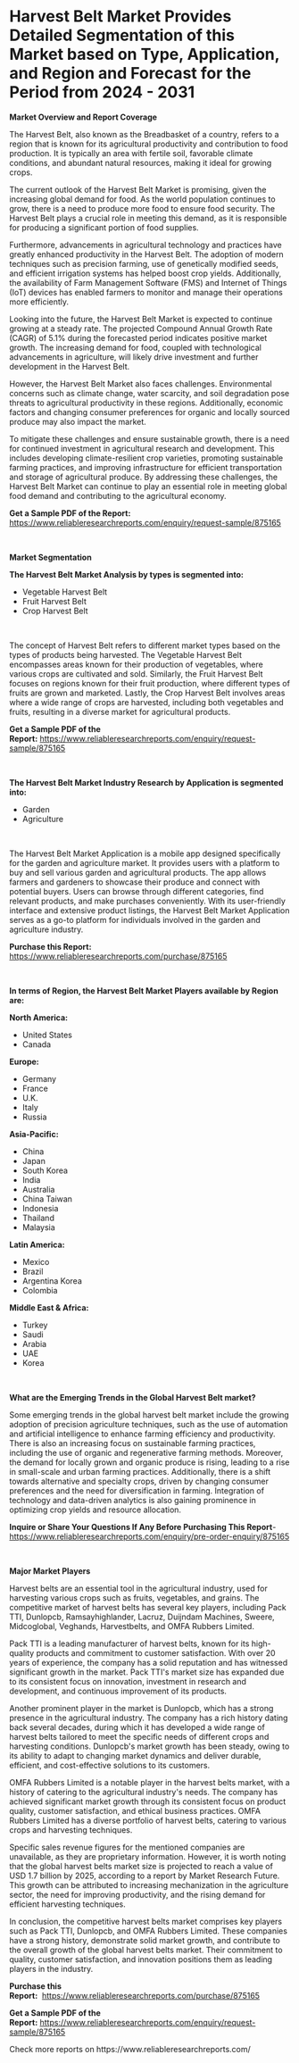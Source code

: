 <p><h1>Harvest Belt Market Provides Detailed Segmentation of this Market based on Type, Application, and Region and Forecast for the Period from 2024 - 2031</h1></p><p><strong>Market Overview and Report Coverage</strong></p>
<p><p>The Harvest Belt, also known as the Breadbasket of a country, refers to a region that is known for its agricultural productivity and contribution to food production. It is typically an area with fertile soil, favorable climate conditions, and abundant natural resources, making it ideal for growing crops.</p><p>The current outlook of the Harvest Belt Market is promising, given the increasing global demand for food. As the world population continues to grow, there is a need to produce more food to ensure food security. The Harvest Belt plays a crucial role in meeting this demand, as it is responsible for producing a significant portion of food supplies.</p><p>Furthermore, advancements in agricultural technology and practices have greatly enhanced productivity in the Harvest Belt. The adoption of modern techniques such as precision farming, use of genetically modified seeds, and efficient irrigation systems has helped boost crop yields. Additionally, the availability of Farm Management Software (FMS) and Internet of Things (IoT) devices has enabled farmers to monitor and manage their operations more efficiently.</p><p>Looking into the future, the Harvest Belt Market is expected to continue growing at a steady rate. The projected Compound Annual Growth Rate (CAGR) of 5.1% during the forecasted period indicates positive market growth. The increasing demand for food, coupled with technological advancements in agriculture, will likely drive investment and further development in the Harvest Belt.</p><p>However, the Harvest Belt Market also faces challenges. Environmental concerns such as climate change, water scarcity, and soil degradation pose threats to agricultural productivity in these regions. Additionally, economic factors and changing consumer preferences for organic and locally sourced produce may also impact the market.</p><p>To mitigate these challenges and ensure sustainable growth, there is a need for continued investment in agricultural research and development. This includes developing climate-resilient crop varieties, promoting sustainable farming practices, and improving infrastructure for efficient transportation and storage of agricultural produce. By addressing these challenges, the Harvest Belt Market can continue to play an essential role in meeting global food demand and contributing to the agricultural economy.</p></p>
<p><strong>Get a Sample PDF of the Report:</strong> <a href="https://www.reliableresearchreports.com/enquiry/request-sample/875165">https://www.reliableresearchreports.com/enquiry/request-sample/875165</a></p>
<p>&nbsp;</p>
<p><strong>Market Segmentation</strong></p>
<p><strong>The Harvest Belt Market Analysis by types is segmented into:</strong></p>
<p><ul><li>Vegetable Harvest Belt</li><li>Fruit Harvest Belt</li><li>Crop Harvest Belt</li></ul></p>
<p>&nbsp;</p>
<p><p>The concept of Harvest Belt refers to different market types based on the types of products being harvested. The Vegetable Harvest Belt encompasses areas known for their production of vegetables, where various crops are cultivated and sold. Similarly, the Fruit Harvest Belt focuses on regions known for their fruit production, where different types of fruits are grown and marketed. Lastly, the Crop Harvest Belt involves areas where a wide range of crops are harvested, including both vegetables and fruits, resulting in a diverse market for agricultural products.</p></p>
<p><strong>Get a Sample PDF of the Report:</strong>&nbsp;<a href="https://www.reliableresearchreports.com/enquiry/request-sample/875165">https://www.reliableresearchreports.com/enquiry/request-sample/875165</a></p>
<p>&nbsp;</p>
<p><strong>The Harvest Belt Market Industry Research by Application is segmented into:</strong></p>
<p><ul><li>Garden</li><li>Agriculture</li></ul></p>
<p>&nbsp;</p>
<p><p>The Harvest Belt Market Application is a mobile app designed specifically for the garden and agriculture market. It provides users with a platform to buy and sell various garden and agricultural products. The app allows farmers and gardeners to showcase their produce and connect with potential buyers. Users can browse through different categories, find relevant products, and make purchases conveniently. With its user-friendly interface and extensive product listings, the Harvest Belt Market Application serves as a go-to platform for individuals involved in the garden and agriculture industry.</p></p>
<p><strong>Purchase this Report:</strong>&nbsp; <a href="https://www.reliableresearchreports.com/purchase/875165">https://www.reliableresearchreports.com/purchase/875165</a></p>
<p>&nbsp;</p>
<p><strong>In terms of Region, the Harvest Belt Market Players available by Region are:</strong></p>
<p>
    <p> <strong> North America: </strong>
        <ul>
            <li>United States</li>
            <li>Canada</li>
        </ul>
        </p> 
    <p> <strong> Europe: </strong>
        <ul>
            <li>Germany</li>
            <li>France</li>
            <li>U.K.</li>
            <li>Italy</li>
            <li>Russia</li>
        </ul>
        </p> 
    <p> <strong> Asia-Pacific: </strong>
        <ul>
            <li>China</li>
            <li>Japan</li>
            <li>South Korea</li>
            <li>India</li>
            <li>Australia</li>
            <li>China Taiwan</li>
            <li>Indonesia</li>
            <li>Thailand</li>
            <li>Malaysia</li>
        </ul>
        </p> 
    <p> <strong> Latin America: </strong>
        <ul>
            <li>Mexico</li>
            <li>Brazil</li>
            <li>Argentina Korea</li>
            <li>Colombia</li>
        </ul>
        </p> 
    <p> <strong> Middle East & Africa: </strong>
        <ul>
            <li>Turkey</li>
            <li>Saudi</li>
            <li>Arabia</li>
            <li>UAE</li>
            <li>Korea</li>
        </ul>
    </p>
    </p>
<p>&nbsp;</p>
<p><strong>What are the Emerging Trends in the Global Harvest Belt market?</strong></p>
<p><p>Some emerging trends in the global harvest belt market include the growing adoption of precision agriculture techniques, such as the use of automation and artificial intelligence to enhance farming efficiency and productivity. There is also an increasing focus on sustainable farming practices, including the use of organic and regenerative farming methods. Moreover, the demand for locally grown and organic produce is rising, leading to a rise in small-scale and urban farming practices. Additionally, there is a shift towards alternative and specialty crops, driven by changing consumer preferences and the need for diversification in farming. Integration of technology and data-driven analytics is also gaining prominence in optimizing crop yields and resource allocation.</p></p>
<p><strong>Inquire or Share Your Questions If Any Before Purchasing This Report</strong>- <a href="https://www.reliableresearchreports.com/enquiry/pre-order-enquiry/875165">https://www.reliableresearchreports.com/enquiry/pre-order-enquiry/875165</a></p>
<p>&nbsp;</p>
<p><strong>Major Market Players</strong></p>
<p><p>Harvest belts are an essential tool in the agricultural industry, used for harvesting various crops such as fruits, vegetables, and grains. The competitive market of harvest belts has several key players, including Pack TTI, Dunlopcb, Ramsayhighlander, Lacruz, Duijndam Machines, Sweere, Midcoglobal, Veghands, Harvestbelts, and OMFA Rubbers Limited. </p><p>Pack TTI is a leading manufacturer of harvest belts, known for its high-quality products and commitment to customer satisfaction. With over 20 years of experience, the company has a solid reputation and has witnessed significant growth in the market. Pack TTI's market size has expanded due to its consistent focus on innovation, investment in research and development, and continuous improvement of its products.</p><p>Another prominent player in the market is Dunlopcb, which has a strong presence in the agricultural industry. The company has a rich history dating back several decades, during which it has developed a wide range of harvest belts tailored to meet the specific needs of different crops and harvesting conditions. Dunlopcb's market growth has been steady, owing to its ability to adapt to changing market dynamics and deliver durable, efficient, and cost-effective solutions to its customers.</p><p>OMFA Rubbers Limited is a notable player in the harvest belts market, with a history of catering to the agricultural industry's needs. The company has achieved significant market growth through its consistent focus on product quality, customer satisfaction, and ethical business practices. OMFA Rubbers Limited has a diverse portfolio of harvest belts, catering to various crops and harvesting techniques.</p><p>Specific sales revenue figures for the mentioned companies are unavailable, as they are proprietary information. However, it is worth noting that the global harvest belts market size is projected to reach a value of USD 1.7 billion by 2025, according to a report by Market Research Future. This growth can be attributed to increasing mechanization in the agriculture sector, the need for improving productivity, and the rising demand for efficient harvesting techniques.</p><p>In conclusion, the competitive harvest belts market comprises key players such as Pack TTI, Dunlopcb, and OMFA Rubbers Limited. These companies have a strong history, demonstrate solid market growth, and contribute to the overall growth of the global harvest belts market. Their commitment to quality, customer satisfaction, and innovation positions them as leading players in the industry.</p></p>
<p><strong>Purchase this Report:</strong>&nbsp;&nbsp;<a href="https://www.reliableresearchreports.com/purchase/875165">https://www.reliableresearchreports.com/purchase/875165</a></p>
<p></p>
<p><strong>Get a Sample PDF of the Report:</strong>&nbsp;<a href="https://www.reliableresearchreports.com/enquiry/request-sample/875165">https://www.reliableresearchreports.com/enquiry/request-sample/875165</a></p>
<p>Check more reports on https://www.reliableresearchreports.com/</p>